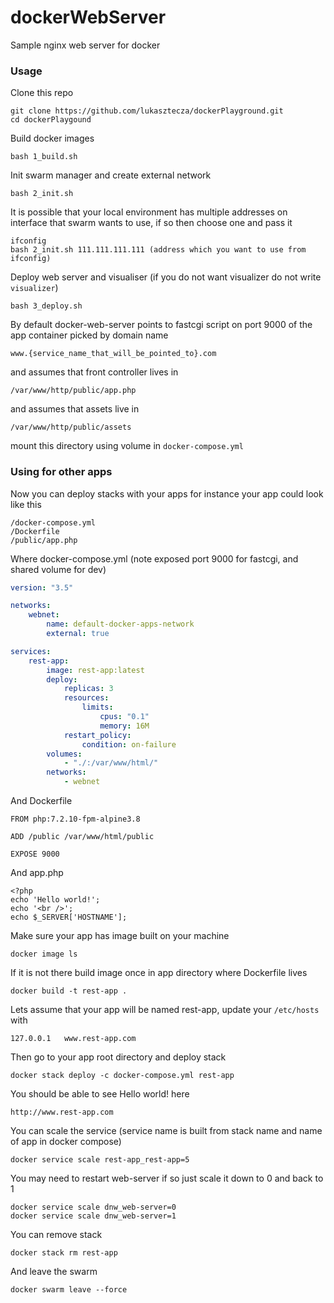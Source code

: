 # dockerWebServer
Sample nginx web server for docker

### Usage
Clone this repo
```
git clone https://github.com/lukasztecza/dockerPlayground.git
cd dockerPlaygound
```
Build docker images
```
bash 1_build.sh
```
Init swarm manager and create external network
```
bash 2_init.sh
```
It is possible that your local environment has multiple addresses on interface that swarm wants to use, if so then choose one and pass it
```
ifconfig
bash 2_init.sh 111.111.111.111 (address which you want to use from ifconfig)
```
Deploy web server and visualiser (if you do not want visualizer do not write `visualizer`)
```
bash 3_deploy.sh
```
By default docker-web-server points to fastcgi script on port 9000 of the app container picked by domain name
```
www.{service_name_that_will_be_pointed_to}.com
```
and assumes that front controller lives in
```
/var/www/http/public/app.php
````
and assumes that assets live in
```
/var/www/http/public/assets
```
mount this directory using volume in `docker-compose.yml`


### Using for other apps
Now you can deploy stacks with your apps for instance your app could look like this
```
/docker-compose.yml
/Dockerfile
/public/app.php
```
Where docker-compose.yml (note exposed port 9000 for fastcgi, and shared volume for dev)
```yml
version: "3.5"

networks:
    webnet:
        name: default-docker-apps-network
        external: true

services:
    rest-app:
        image: rest-app:latest
        deploy:
            replicas: 3
            resources:
                limits:
                    cpus: "0.1"
                    memory: 16M
            restart_policy:
                condition: on-failure
        volumes:
            - "./:/var/www/html/"
        networks:
            - webnet
```
And Dockerfile
```
FROM php:7.2.10-fpm-alpine3.8

ADD /public /var/www/html/public

EXPOSE 9000
```
And app.php
```
<?php
echo 'Hello world!';
echo '<br />';
echo $_SERVER['HOSTNAME'];
```
Make sure your app has image built on your machine
```
docker image ls
```
If it is not there build image once in app directory where Dockerfile lives
```
docker build -t rest-app .
```
Lets assume that your app will be named rest-app, update your `/etc/hosts` with
```
127.0.0.1   www.rest-app.com
```
Then go to your app root directory and deploy stack
```
docker stack deploy -c docker-compose.yml rest-app
```
You should be able to see Hello world! here
```
http://www.rest-app.com
```
You can scale the service (service name is built from stack name and name of app in docker compose)
```
docker service scale rest-app_rest-app=5
```
You may need to restart web-server if so just scale it down to 0 and back to 1
```
docker service scale dnw_web-server=0
docker service scale dnw_web-server=1
```
You can remove stack
```
docker stack rm rest-app
```
And leave the swarm
```
docker swarm leave --force 
```
